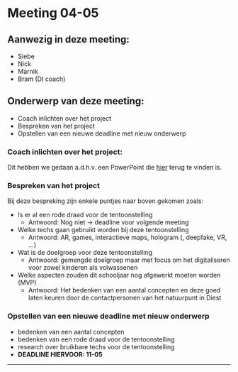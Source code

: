 # Meeting 04-05 

## Aanwezig in deze meeting: 
* Siebe
* Nick
* Marnik 
* Bram (DI coach)

## Onderwerp van deze meeting:
* Coach inlichten over het project
* Bespreken van het project
* Opstellen van een nieuwe deadline met nieuw onderwerp

### Coach inlichten over het project: 
Dit hebben we gedaan a.d.h.v. een PowerPoint die [hier](https://github.com/Thomas-More-Digital-Innovation/2223-DIEST-001-digitalisering-van-tentoonstelling/blob/main/documents/files/presentations/Natuurpunt.pdf) terug te vinden is. 

### Bespreken van het project
Bij deze bespreking zijn enkele puntjes naar boven gekomen zoals: 
* Is er al een rode draad voor de tentoonstelling
  * Antwoord: Nog niet -> deadline voor volgende meeting
* Welke techs gaan gebruikt worden bij deze tentoonstelling
  * Antwoord: AR, games, interactieve maps, hologram (, deepfake, VR, ...)  
* Wat is de doelgroep voor deze tentoonstelling
  * Antwoord: gemengde doelgroep maar met focus om het digitaliseren voor zowel kinderen als volwassenen   
* Welke aspecten zouden dit schooljaar nog afgewerkt moeten worden (MVP)
  * Antwoord: Het bedenken van een aantal concepten en deze goed laten keuren door de contactpersonen van het natuurpunt in Diest

### Opstellen van een nieuwe deadline met nieuw onderwerp
* bedenken van een aantal concepten
* bedenken van een rode draad voor de tentoonstelling
* research over bruikbare techs voor de tentoonstelling
* **DEADLINE HIERVOOR: 11-05**

---


